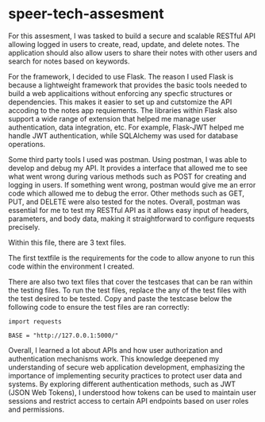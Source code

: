 # speer-tech-assesment

For this assesment, I was tasked to build a secure and scalable RESTful API allowing logged in users to create, read, update, and delete notes. The application should also allow users to share their notes with other users and search for notes based on keywords.

For the framework, I decided to use Flask. The reason I used Flask is because a lightweight framework that provides the basic tools needed to build a web applicaitions without enforcing any specfic structures or dependencies. This makes it easier to set up and cutstomize the API accoding to the notes app requiements. The libraries within Flask also support a wide range of extension that helped me manage user authentication, data integration, etc. For example, Flask-JWT helped me handle JWT authentication, while SQLAlchemy was used for database operations. 

Some third party tools I used was postman. Using postman, I was able to develop and debug my API. It provides a interface that allowed me to see what went wrong during various methods such as POST for creating and logging in users. If something went wrong, postman would give me an error code which allowed me to debug the error. Other methods such as GET, PUT, and DELETE were also tested for the notes. Overall, postman was essential for me to test my RESTful API as it allows easy input of headers, parameters, and body data, making it straightforward to configure requests precisely.

Within this file, there are 3 text files.

The first textfile is the requirements for the code to allow anyone to run this code within the environment I created. 

There are also two text files that cover the testcases that can be ran within the testing files. To run the test files, replace the any of the test files with the test desired to be tested. Copy and paste the testcase below the following code to ensure the test files are ran correctly:

```
import requests

BASE = "http://127.0.0.1:5000/"
```

Overall, I learned a lot about APIs and how user authorization and authentication mechanisms work. This knowledge deepened my understanding of secure web application development, emphasizing the importance of implementing security practices to protect user data and systems. By exploring different authentication methods, such as JWT (JSON Web Tokens), I understood how tokens can be used to maintain user sessions and restrict access to certain API endpoints based on user roles and permissions.
